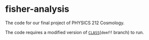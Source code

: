 # fisher-analysis
The code for our final project of PHYSICS 212 Cosmology.

The code requires a modified version of [`CLASS`](https://github.com/kboddy/class_public.git)(`demff` branch) to run.
